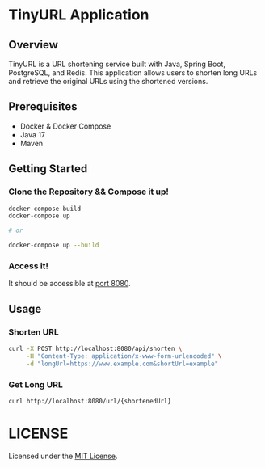 # TinyURL Application

## Overview

TinyURL is a URL shortening service built with Java, Spring Boot, PostgreSQL, and Redis. This application allows users to shorten long URLs and retrieve the original URLs using the shortened versions.

## Prerequisites

- Docker & Docker Compose
- Java 17
- Maven

## Getting Started

### Clone the Repository && Compose it up!
```bash
docker-compose build
docker-compose up  

# or 

docker-compose up --build 
```

### Access it!
It should be accessible at [port 8080](http://localhost:8080).

## Usage
### Shorten URL
```bash
curl -X POST http://localhost:8080/api/shorten \
     -H "Content-Type: application/x-www-form-urlencoded" \
     -d "longUrl=https://www.example.com&shortUrl=example"
```
### Get Long URL
```bash
curl http://localhost:8080/url/{shortenedUrl}
```

# LICENSE
Licensed under the [MIT License](https://github.com/melogtm/melurl/blob/main/LICENSE).




